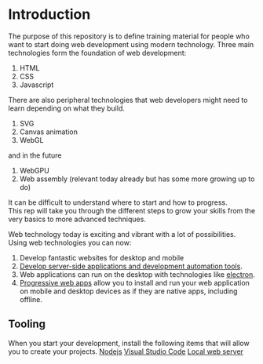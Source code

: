# Introduction
The purpose of this repository is to define training material for people who want to start doing web development using modern technology.
Three main technologies form the foundation of web development:

1. HTML
1. CSS
1. Javascript

There are also peripheral technologies that web developers might need to learn depending on what they build.

1. SVG
1. Canvas animation
1. WebGL

and in the future

1. WebGPU
1. Web assembly (relevant today already but has some more growing up to do)

It can be difficult to understand where to start and how to progress.  
This rep will take you through the different steps to grow your skills from the very basics to more advanced techniques.
 
Web technology today is exciting and vibrant with a lot of possibilities.  
Using web technologies you can now:

1. Develop fantastic websites for desktop and mobile
1. [Develop server-side applications and development automation tools](https://nodejs.org/en/).
1. Web applications can run on the desktop with technologies like [electron](https://electronjs.org/).
1. [Progressive web apps](https://developers.google.com/web/progressive-web-apps) allow you to install and run your web application on mobile and desktop devices as if they are native apps, including offline.

## Tooling
When you start your development, install the following items that will allow you to create your projects.
[Nodejs](https://nodejs.org)
[Visual Studio Code](https://code.visualstudio.com/)
[Local web server](https://www.npmjs.com/package/local-web-server)

